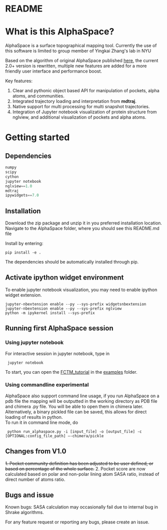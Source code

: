 # README

# What is this AlphaSpace?
AlphaSpace is a surface topographical mapping tool.
Currently the use of this software is limited to group member of Yingkai Zhang's lab in NYU

Based on the algorithm of original AlphaSpace published [here](http://pubs.acs.org/doi/abs/10.1021/acs.jcim.5b00103), the current 2.0+ version is rewritten, multiple new features are added for a more friendly user interface and performance boost. 

Key features:
1. Clear and pythonic object based API for manipulation of pockets, alpha atoms, and communities. 
2. Integrated trajectory loading and interpretation from **mdtraj**.
3. Native support for multi processing for multi snapshot trajectories. 
4. Integration of Jupyter notebook visualization of protein structure from nglview, and additional visualization of pockets and alpha atoms. 

# Getting started

## Dependencies
```python 3.6+
numpy
scipy
cython
jupyter notebook
nglview==1.0
mdtraj
ipywidgets==7.0
```

## Installation
Download the zip package and unzip it in you preferred installation location.
Navigate to the AlphaSpace folder, where you should see this README.md file

Install by entering:
```
pip install -e .
```
The dependencies should be automatically installed through pip.



## Activate ipython widget environment
To enable jupyter notebook visualization, you may need to enable ipython widget extension. 

```
jupyter-nbextension enable --py --sys-prefix widgetsnbextension
jupyter-nbextension enable --py --sys-prefix nglview
python -m ipykernel install --sys-prefix
```

## Running first AlphaSpace session

### Using jupyter notebook

For interactive session in jupyter notebook, type in
```
 jupyter notebook 
```
To start, you can open the [FCTM_tutorial](examples/FCTM_tutorial.ipynb) in the [examples](examples) folder.

### Using commandline __experimental__
AlphaSpace also support command line usage, if you run AlphaSpace on a pdb file the mapping will be outputted in the working directory as PDB file and chimera .py file. You will be able to open them in chimera later. Alternatively, a binary pickled file can be saved, this allows for direct loading of results in python.   
To run it in command line mode, do
```
 python run_alphaspace.py -i [input_file] -o [output_file] -c [OPTIONAL:config_file_path] —-chimera/pickle
```


## Changes from V1.0
~~1. Pocket community definition has been adjusted to be user defined, or based on percentage of the whole surface.~~ 
2. Pocket score are now calculated based on polar and non-polar lining atom SASA ratio, instead of direct number of atoms ratio.  
## Bugs and issue
Known bugs:
SASA calculation may occasionally fail due to internal bug in Shrake algorithms. 

For any feature request or reporting any bugs, please create an issue.